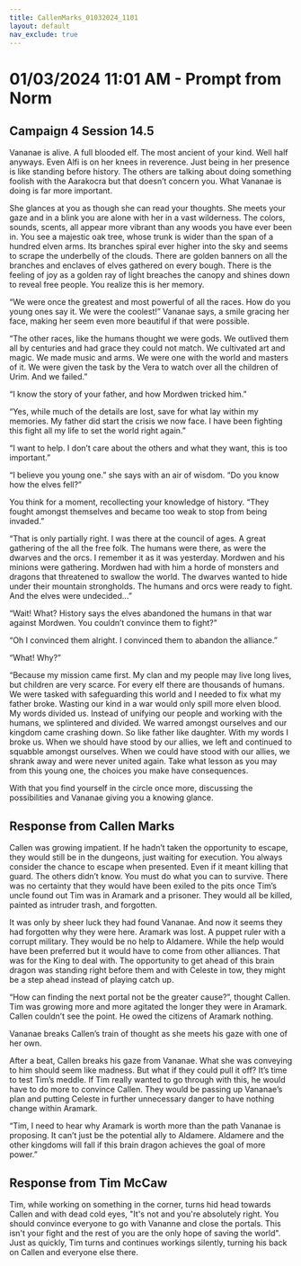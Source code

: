 ```yaml
---
title: CallenMarks_01032024_1101
layout: default
nav_exclude: true
---
```


# 01/03/2024 11:01 AM - Prompt from Norm
## Campaign 4 Session 14.5

Vananae is alive.  A full blooded elf.  The most ancient of your kind.  Well half anyways.  Even Alfi is on her knees in reverence.  Just being in her presence is like standing before history.  The others are talking about doing something foolish with the Aarakocra but that doesn’t concern you.  What Vananae is doing is far more important.

She glances at you as though she can read your thoughts.  She meets your gaze and in a blink you are alone with her in a vast wilderness.  The colors, sounds, scents, all appear more vibrant than any woods you have ever been in.  You see a majestic oak tree, whose trunk is wider than the span of a hundred elven arms.  Its branches spiral ever higher into the sky and seems to scrape the underbelly of the clouds.  There are golden banners on all the branches and enclaves of elves gathered on every bough.  There is the feeling of joy as a golden ray of light breaches the canopy and shines down to reveal free people.  You realize this is her memory.

“We were once the greatest and most powerful of all the races.  How do you young ones say it.  We were the coolest!” Vananae says, a smile gracing her face, making her seem even more beautiful if that were possible.

“The other races, like the humans thought we were gods.  We outlived them all by centuries and had grace they could not match.  We cultivated art and magic.  We made music and arms.  We were one with the world and masters of it.  We were given the task by the Vera to watch over all the children of Urim. And we failed.”

“I know the story of your father, and how Mordwen tricked him.”

“Yes, while much of the details are lost, save for what lay within my memories.  My father did start the crisis we now face.  I have been fighting this fight all my life to set the world right again.”

“I want to help.  I don’t care about the others and what they want, this is too important.”

“I believe you young one.” she says with an air of wisdom. “Do you know how the elves fell?”

You think for a moment, recollecting your knowledge of history. “They fought amongst themselves and became too weak to stop from being invaded.” 

“That is only partially right.  I was there at the council of ages.  A great gathering of the all the free folk.  The humans were there, as were the dwarves and the orcs.    I remember it as it was yesterday.  Mordwen and his minions were gathering.  Mordwen had with him a horde of monsters and dragons that threatened to swallow the world.  The dwarves wanted to hide under their mountain strongholds.  The humans and orcs were ready to fight. And the elves were undecided…”

“Wait! What? History says the elves abandoned the humans in that war against Mordwen.  You couldn’t convince them to fight?”

“Oh I convinced them alright.  I convinced them to abandon the alliance.”

“What! Why?”

“Because my mission came first.  My clan and my people may live long lives, but children are very scarce.  For every elf there are thousands of humans.  We were tasked with safeguarding this world and I needed to fix what my father broke.  Wasting our kind in a war would only spill more elven blood.  My words divided us.  Instead of unifying our people and working with the humans, we splintered and divided.  We warred amongst ourselves and our kingdom came crashing down.  So like father like daughter.  With my words I broke us.  When we should have stood by our allies, we left and continued to squabble amongst ourselves.  When we could have stood with our allies, we shrank away and were never united again.  Take what lesson as you may from this young one, the choices you make have consequences.

With that you find yourself in the circle once more, discussing the possibilities and Vananae giving you a knowing glance.

## Response from Callen Marks
Callen was growing impatient. If he hadn’t taken the opportunity to escape, they would still be in the dungeons, just waiting for execution. You always consider the chance to escape when presented. Even if it meant killing that guard. The others didn’t know. You must do what you can to survive. There was no certainty that they would have been exiled to the pits once Tim’s uncle found out Tim was in Aramark and a prisoner. They would all be killed, painted as intruder trash, and forgotten. 

It was only by sheer luck they had found Vananae. And now it seems they had forgotten why they were here. Aramark was lost. A puppet ruler with a corrupt military. They would be no help to Aldamere. While the help would have been preferred but it would have to come from other alliances. That was for the King to deal with. The opportunity to get ahead of this brain dragon was standing right before them and with Celeste in tow, they might be a step ahead instead of playing catch up.

“How can finding the next portal not be the greater cause?”, thought Callen. Tim was growing more and more agitated the longer they were in Aramark. Callen couldn’t see the point. He owed the citizens of Aramark nothing.

Vananae breaks Callen’s train of thought as she meets his gaze with one of her own.

After a beat, Callen breaks his gaze from Vananae. What she was conveying to him should seem like madness. But what if they could pull it off? It’s time to test Tim’s meddle. If Tim really wanted to go through with this, he would have to do more to convince Callen. They would be passing up Vananae’s plan and putting Celeste in further unnecessary danger to have nothing change within Aramark.

“Tim, I need to hear why Aramark is worth more than the path Vananae is proposing. It can’t just be the potential ally to Aldamere. Aldamere and the other kingdoms will fall if this brain dragon achieves the goal of more power.”

## Response from Tim McCaw
Tim, while working on something in the corner, turns hid head towards Callen and with dead cold eyes, "It's not and you're absolutely right. You should convince everyone to go with Vananne and close the portals. This isn't your fight and the rest of you are the only hope of saving the world". Just as quickly, Tim turns and continues workings silently, turning his back on Callen and everyone else there.